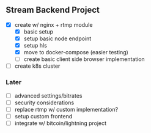 ## Stream Backend Project

- [x] create w/ nginx + rtmp module
	- [x] basic setup
	- [x] setup basic node endpoint
	- [x] setup hls
	- [x] move to docker-compose (easier testing)
	- [ ] create basic client side browser implementation
- [ ] create k8s cluster

### Later
- [ ] advanced settings/bitrates
- [ ] security considerations
- [ ] replace rtmp w/ custom implementation?
- [ ] setup custom frontend
- [ ] integrate w/ bitcoin/lightning project